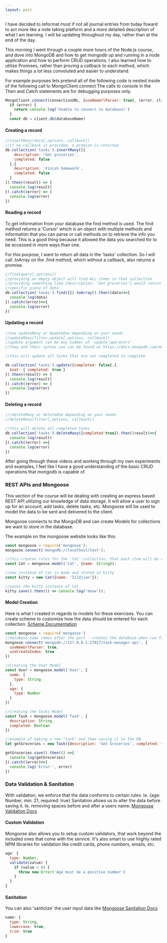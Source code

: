```yaml
---
layout: post
---
```

I have decided to reformat most if not all journal entries from today foward to act more like a note taking platform and a more detailed description of what I am learning. I will be updating throughout my day, rather than at the end of the day.

This morning I went through a couple more hours of the Node.js course, and dove into MongoDB and how to get mongodb up and running in a node application and how to perform CRUD operations. I also learned how to utilize Promises, rather than proving a callback to each method, which makes things a lot less convoluted and easier to understand.

For example purposes lets pretend all of the following code is nested inside of the following call to MongoClient.connect The calls to console in the Then and Catch statements are for debugging purposes only.

```javascript
MongoClient.connect(connectionURL, {useNewUrlParser: true}, (error, client) => {
  if (error) {
    return console.log('Unable to connect to database!')
  }
  const db = client.db(databaseName)
```

#### Creating a record

```javascript
//insertMany(docs[,options, callback])
//if no callback is provided, a promise is returned
db.collection('tasks').insertMany([{
    description: 'Get groceries',
    completed: false
  },{
    description: 'Finish homework',
    completed: false
  }
]).then((result) => {
  console.log(result)
}).catch((error) => {
  console.log(error)
})
```

#### Reading a record
To get information from your database the find method is used. The find method returns a 'Cursor' which is an object with multiple methods and information that you can parse or call methods on to retrieve the info you need. This is a good thing because it allowed the data you searched for to be accessed in more ways than one.

For this purpose, I want to return all data in the 'tasks' collection. So I will call .toArray on the .find method, which without a callback, also returns a promise.

```javascript
//find(query[,options])
//providing an empty object will find ALL items in that collection
//providing something like {description: 'Get groceries'} would return that one
//specific piece of data
db.collection('tasks').find({}).toArray().then((data)=>{
  console.log(data)
}).catch((error)=>{
  console.log(error)
})
```

#### Updating a record
```javascript
//Use updateMany or UpdateOne depending on your needs
//updateMany(filter,update[,options, callback])
//update argument can be any number of 'update operators'
//they and their syntax use can be found at https://docs.mongodb.com/manual/reference/operator/update/#id1

//this will update all tasks that are not completed to complete

db.collection('tasks').update({completed: false},{
  $set: { completed: true }
}).then((result) => {
  console.log(result)
}).catch((error) => {
  console.log(error)
})
```

#### Deleting a record

```javascript
///deleteMany or deleteOne depending on your needs
//deleteMany(filter[,options, callback])

//this will delete all completed tasks
db.collection('tasks').deleteMany({completed:true}).then((result)=>{
  console.log(result)
}).catch((error) =>{
  console.log(error)
})
```

After going through these videos and working through my own experiments and examples, I feel like I have a good understanding of the basic CRUD operations that mongodb is capable of.

### REST APIs and Mongoose
This section of the course will be dealing with creating an express based REST API utilizing our knowledge of data storage. It will allow a user to sign up for an account, add tasks, delete tasks, etc. Mongoose will be used to model the data to be sent and delivered to the client.

Mongoose connects to the MongoDB and can create Models for collections we want to store in the database.

The example on the mongoose website looks like this:

```javascript
const mongoose = require('mongoose');
mongoose.connect('mongodb://localhost/test');

//this creates rules for the 'Cat' collection, that each item will be called 'name' and a String must be passed to that.
const Cat = mongoose.model('Cat', {name: String});

//new instance of Cat is made and stored in kitty
const kitty = new Cat({name: 'Zildjian'});

//saves the kitty instance of Cat
kitty.save().then(() => console.log('meow'));
```

#### Model Creation
Here is what I created in regards to models for these exercises. You can create scheme to customize how the data should be entered for each collection. [Scheme Documentation](https://mongoosejs.com/docs/schematypes.html)

```javascript
const mongoose = require('mongoose')
//database name comes after the port - creates the database when run for the first time
mongoose.connect('mongodb://127.0.0.1:27017/task-manager-api', {
  useNewUrlParser: true,
  useCreateIndex: true
})

//Creating the User Model
const User = mongoose.model('User', {
  name: {
    type: String
  },
  age: {
    type: Number
  }
})

//Creating the Tasks Model
const Task = mongoose.model('Task', {
  description: String,
  completed: Boolean
})

//example of making a new "task" and then saving it to the DB
let getGroceries = new Task({description: 'Get Groceries', completed: false})

getGroceries.save().then(() =>{
  console.log(getGroceries)
}).catch((error)=>{
  console.log('Error:', error)
})

```

### Data Validation & Sanitation
With validation, we enforce that the data conforms to certain rules. Ie. {age: Number, min: 21, required: true} Sanitation allows us to alter the data before saving it. Ie. removing spaces before and after a users name.
[Mongoose Validation Docs](https://mongoosejs.com/docs/validation.html)

#### Custom Validation
Mongoose also allows you to setup custom validators, that work beyond the included ones that come with the service. It's also smart to use hiighly rated NPM libraries for validation like credit cards, phone numbers, emails, etc.
```javascript
age: {
  type: Number,
  validate(value) {
    if (value < 0) {
      throw new Error('Age must be a positive number')
    }
  }
}
```
#### Sanitation
You can also 'santizize' the user input data like [Mongoose Sanitation Docs](https://mongoosejs.com/docs/schematypes.html)
```javascript
name: {
  type: String,
  lowercase: true,
  trim: true
}
```
